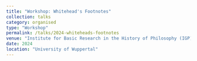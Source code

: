 ```yaml
---
title: "Workshop: Whitehead's Footnotes"
collection: talks
category: organised
type: "Workshop"
permalink: /talks/2024-whiteheads-footnotes
venue: "Institute for Basic Research in the History of Philosophy (IGP)"
date: 2024
location: "University of Wuppertal"
---
```

